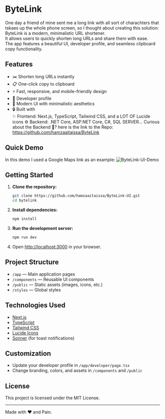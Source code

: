 # ByteLink

One day a friend of mine sent me a long link with all sort of charachters that tskaes up the whole phone screen, so I thought about creating this solution:
  ByteLink is a modern, minimalistic URL shortener.  
  It allows users to quickly shorten long URLs and share them with ease.  
  The app features a beautiful UI, developer profile, and seamless clipboard copy functionality.

## Features

- ✂️ Shorten long URLs instantly
- 📋 One-click copy to clipboard
- ⚡ Fast, responsive, and mobile-friendly design
- 👤 Developer profile
- 🌈 Modern UI with minimalistic aesthetics
- 🔒 Built with  
    ✨ Frontend: Next.js, TypeScript, Tailwind CSS, and a LOT OF Lucide icons
    ⚙️ Backend: .NET Core, ASP.NET Core, C#, SQL SERVER...
       Curious about the Backend 🤔? here is the link to the Repo: https://github.com/hamzaaitaissa/ByteLink

## Quick Demo
In this demo I used a Google Maps link as an example:
![ByteLink-UI-Demo](https://github.com/user-attachments/assets/1466bed6-9bd5-45ef-9c0c-3259c4bd4c64)

## Getting Started

1. **Clone the repository:**
   ```bash
   git clone https://github.com/hamzaaitaissa/ByteLink-UI.git
   cd bytelink
   ```

2. **Install dependencies:**
   ```bash
   npm install
   ```

3. **Run the development server:**
   ```bash
   npm run dev
   ```

4. Open [http://localhost:3000](http://localhost:3000) in your browser.

## Project Structure

- `/app` — Main application pages
- `/components` — Reusable UI components
- `/public` — Static assets (images, icons, etc.)
- `/styles` — Global styles

## Technologies Used

- [Next.js](https://nextjs.org/)
- [TypeScript](https://www.typescriptlang.org/)
- [Tailwind CSS](https://tailwindcss.com/)
- [Lucide Icons](https://lucide.dev/)
- [Sonner](https://sonner.emilkowal.ski/) (for toast notifications)

## Customization

- Update your developer profile in `/app/developer/page.tsx`
- Change branding, colors, and assets in `/components` and `/public`

## License

This project is licensed under the MIT License.

---

Made with ❤️ and Pain.
